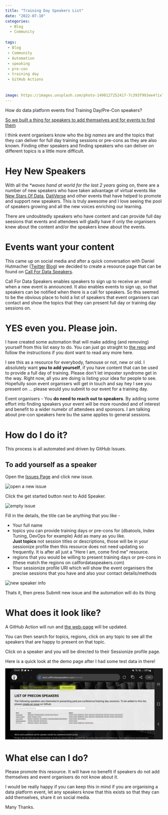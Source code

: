 ```yaml
---
title: "Training Day Speakers List"
date: "2022-07-10" 
categories:
  - Blog
  - Community

tags:
 - Blog
 - Community
 - Automation
 - speaking
 - pre-con
 - training day
 - GitHub Actions


image: https://images.unsplash.com/photo-1490127252417-7c393f993ee4?ixlib=rb-1.2.1&ixid=MnwxMjA3fDB8MHxwaG90by1wYWdlfHx8fGVufDB8fHx8&auto=format&fit=crop&w=1770&q=80
---
```


How do data platform events find Training Day/Pre-Con speakers? 

[So we built a thing for speakers to add themselves and for events to find them](https://callfordataspeakers.com/precon)

I think event organisers know who the _big names_ are and the topics that they can deliver for full day training sessions or pre-cons as they are also known. Finding other speakers and finding speakers who can deliver on different topics is a little more difficult. 

# Hey New Speakers

With all the _*waves hand at world for the last 2 years_ going on, there are a number of new speakers who have taken advantage of virtual events like [New Stars Of Data](https://www.newstarsofdata.com/), [DatiVerse](https://datagrillen.com/dativerse/) and other events that have helped to promote and support new speakers. This is truly awesome and I love seeing the pool of speakers growing and all the new voices enriching our learning.  

There are undoubtedly speakers who have content and can provide full day seesions that events and attendees will gladly have if only the organisers knew about the content and/or the speakers knew about the events.

# Events want your content

This came up on social media and after a quick conversation with Daniel Hutmacher ([Twitter](https://twitter.com/dhmacher) [Blog](https://sqlsunday.com/)) we decided to create a resource page that can be found on [Call For Data Speakers](https://callfordataspeakers.com).  

Call For Data Speakers enables speakers to sign up to receive an email when a new event is announced. It also enables events to sign up, so that speakers can be notified when there is a call for speakers. So this seemed to be the obvious place to hold a list of speakers that event organisers can contact and show the topics that they can present full day or training day sessions on.  

# YES even you. Please join.

I have created some automation that will make adding (and removing) yourself from this list easy to do. You can just go straight to [the repo](https://github.com/dataplat/DataSpeakers) and follow the instructions if you dont want to read any more here.  

I see this as a resource for everybody, famouse or not, new or old. I absolutely want **you to add yourself**, if you have content that can be used to provide a full day of training. Please don't let imposter syndrome get in the way. Right now, all you are doing is listing your idea for people to see. Hopefully soon event organisers will get in touch and say hey I see you present on ... please would you submit to our event for a training day.

Event organisers - You **do need to reach out to speakers**. By adding some effort into finding speakers your event will be more rounded and of interest and benefit to a wider numebr of attendees and sponsors. I am talking about pre-con speakers here bu the same applies to general sessions.

# How do I do it?

This process is all automated and driven by GitHub Issues.

## To add yourself as a speaker

Open the [Issues Page](https://github.com/dataplat/DataSpeakers/issues) and click new issue.


![open a new issue](https://raw.githubusercontent.com/dataplat/DataSpeakers/main/images/newissue.png)

Click the get started button next to Add Speaker.

![empty issue](https://raw.githubusercontent.com/dataplat/DataSpeakers/main/images/emptyissue.png)

Fill in the details, the title can be anything that you like -

- Your full name
- topics you can provide training days or pre-cons for (dbatools, Index Tuning, DevOps for example) Add as many as you like.   
    **Just topics** not session titles or descriptions, those will be in your sessionize profile then this resource does not need updating so frequently. It is after all just a "Here I am, come find me" resource.
- regions that you would be willing to present training days or pre-cons in (these match the regions on callfordataspeakers.com)
- Your sessionize profile URl which will show the event organisers the precise sessions that you have and also your contact details/methods

![new speaker info](https://raw.githubusercontent.com/dataplat/DataSpeakers/main/images/filledinsessions.png)

Thats it, then press Submit new issue and the automation will do its thing

# What does it look like?

A GitHub Action will run and [the web-page](https://callfordataspeakers.com/precon) will be updated.  

You can then search for topics, regions, click on any topic to see all the speakers that are happy to present on that topic.  

Click on a speaker and you will be directed to their Sessionize profile page.  

Here is a quick look at the demo page after I had some test data in there!

![PreConSpeakers](/assets/uploads/2022/07/callfordataprecons.png)

# What else can I do?

Please promote this resource. It will have no benefit if speakers do not add themselves and event organisers do not know about it.  

I would be really happy if you can keep this in mind if you are organising a data platform event, let any speakers know that this exists so that they can add themselves, share it on social media.

Many Thanks.
